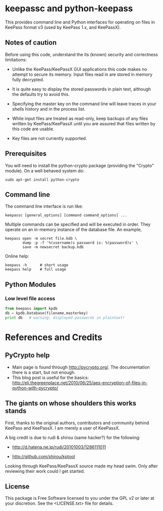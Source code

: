 # keepassc and python-keepass

This provides command line and Python interfaces for operating on
files in KeePass format v3 (used by KeePass 1.x, and KeePassX).

## Notes of caution

Before using this code, understand the its (known) security
and correctness limitations:

 * Unlike the KeePass/KeePassX GUI applications this code makes no
   attempt to secure its memory.  Input files read in are stored in
   memory fully decrypted.

 * It is quite easy to display the stored passwords in plain text,
   although the defaults try to avoid this.

 * Specifying the master key on the command line will leave traces in
   your shells history and in the process list.

 * While input files are treated as read-only, keep backups of any
   files written by KeePass/KeePassX until you are assured that files
   written by this code are usable.

 * Key files are not currently supported.

## Prerequisites 

You will need to install the python-crypto package (providing the
"Crypto" module).  On a well behaved system do:

```shell
sudo apt-get install python-crypto
```

## Command line

The command line interface is run like:

```shell
keepassc [general_options] [command command_options] ...
```

Multiple commands can be specified and will be executed in order.
They operate on an in-memory instance of the database file.  An
example, 

```shell
keepass open -m secret file.kdb \
        dump -p -f '%(username)s password is: %(password)s' \
        save -m newsecret backup.kdb
```

Online help:

```shell
keepass -h      # short usage
keepass help    # full usage
```

## Python Modules

### Low level file access

```python
from keepass import kpdb
db = kpdb.Database(filename,masterkey)
print db   # warning: displayed passwords in plaintext!
```

# References and Credits

## PyCrypto help

 * Main page is found through <http://pycrypto.org/>.  The documentation there is a start, but not enough.
 * This blog post is useful for the basics: <http://eli.thegreenplace.net/2010/06/25/aes-encryption-of-files-in-python-with-pycrypto/>

## The giants on whose shoulders this works stands

First, thanks to the original authors, contributors and community
behind KeePass and KeePassX. I am merely a user of KeePassX.

A big credit is due to rudi & shirou (same hacker?) for the following:

 * <http://d.hatena.ne.jp/rudi/20101003/1286111011>
 
 * <http://github.com/shirou/kptool>

Looking through KeePass/KeePassX source made my head swim.  Only after
reviewing their work could I get started.

## License

This package is Free Software licensed to you under the GPL v2 or
later at your discretion. See the <LICENSE.txt> file for details.
